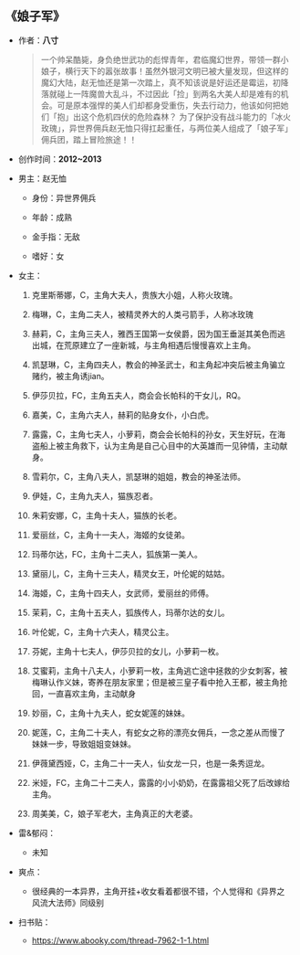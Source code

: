 ## 《娘子军》

- 作者：**八寸**
  
    > 一个帅呆酷毙，身负绝世武功的彪悍青年，君临魔幻世界，带领一群小娘子，横行天下的嚣张故事！虽然外银河文明已被大量发现，但这样的魔幻大陆，赵无恤还是第一次踏上，真不知该说是好运还是霉运，初降落就碰上一阵魔兽大乱斗，不过因此「捡」到两名大美人却是难有的机会。可是原本强悍的美人们却都身受重伤，失去行动力，他该如何把她们「抱」出这个危机四伏的危险森林？ 为了保护没有战斗能力的「冰火玫瑰」，异世界佣兵赵无恤只得扛起重任，与两位美人组成了「娘子军」佣兵团，踏上冒险旅途！！

- 创作时间：**2012~2013**

- 男主：赵无恤

  * 身份：异世界佣兵
  
  * 年龄：成熟
  * 金手指：无敌
  * 嗜好：女

- 女主：

  1. 克里斯蒂娜，C，主角大夫人，贵族大小姐，人称火玫瑰。

  2. 梅琳，C，主角二夫人，被精灵养大的人类弓箭手，人称冰玫瑰
  3. 赫莉，C，主角三夫人，雅西王国第一女侯爵，因为国王垂涎其美色而逃出城，在荒原建立了一座新城，与主角相遇后慢慢喜欢上主角。
  4. 凯瑟琳，C，主角四夫人，教会的神圣武士，和主角起冲突后被主角骗立赌约，被主角诱jian。
  5. 伊莎贝拉，FC，主角五夫人，商会会长帕科的干女儿，RQ。
  6. 嘉美，C，主角六夫人，赫莉的贴身女仆，小白虎。
  7. 露露，C，主角七夫人，小萝莉，商会会长帕科的孙女，天生好玩，在海盗船上被主角救下，认为主角是自己心目中的大英雄而一见钟情，主动献身。
  8. 雪莉尔，C，主角八夫人，凯瑟琳的姐姐，教会的神圣法师。
  9.  伊娃，C，主角九夫人，猫族忍者。
  10. 朱莉安娜，C，主角十夫人，猫族的长老。
  11. 爱丽丝，C，主角十一夫人，海姬的女徒弟。
  12. 玛蒂尔达，FC，主角十二夫人，狐族第一美人。
  13. 黛丽儿，C，主角十三夫人，精灵女王，叶伦妮的姑姑。
  14. 海姬，C，主角十四夫人，女武师，爱丽丝的师傅。
  15. 茉莉，C，主角十五夫人，狐族传人，玛蒂尔达的女儿。
  16. 叶伦妮，C，主角十六夫人，精灵公主。
  17. 芬妮，主角十七夫人，伊莎贝拉的女儿，小萝莉一枚。
  18. 艾蜜莉，主角十八夫人，小萝莉一枚，主角逃亡途中拯救的少女刺客，被梅琳认作义妹，寄养在朋友家里；但是被三皇子看中抢入王都，被主角抢回，一直喜欢主角，主动献身

  19. 妙丽，C，主角十九夫人，蛇女妮莲的妹妹。
  20. 妮莲，C，主角二十夫人，有蛇女之称的漂亮女佣兵，一念之差从而慢了妹妹一步，导致姐姐变妹妹。
  21. 伊薇黛西娅，C，主角二十一夫人，仙女龙一只，也是一条秀逗龙。
  22. 米娅，FC，主角二十二夫人，露露的小小奶奶，在露露祖父死了后改嫁给主角。
  23. 周美美，C，娘子军老大，主角真正的大老婆。


- 雷&郁闷：

  * 未知

- 爽点：
  
  * 很经典的一本异界，主角开挂+收女看着都很不错，个人觉得和《异界之风流大法师》同级别

- 扫书贴：
  
  * https://www.abooky.com/thread-7962-1-1.html